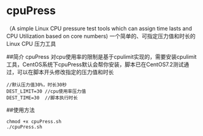 # cpuPress
（A simple Linux CPU pressure test tools which can assign time lasts and  CPU Utilization based on core numbers) 一个简单的、可指定压力值和时长的 Linux CPU 压力工具

##简介
cpuPress 对cpu使用率的限制是基于cpulimit实现的，需要安装cpulimit工具，CentOS系统下cpuPress默认会帮你安装，脚本已在CentOS7.2测试通过，可以在脚本开头修改指定的压力值和时长

```
//默认压力值30%，时长30秒
DEST_LIMIT=30 //cpu使用率压力值
DEST_TIME=30  //脚本执行时长
```

##使用方法
```
chmod +x cpuPress.sh
./cpuPress.sh
```
